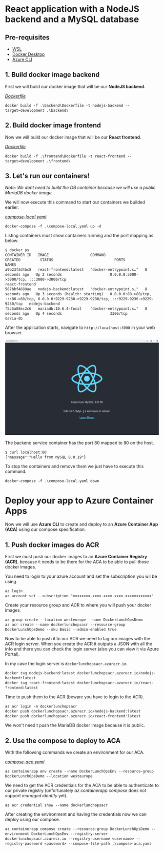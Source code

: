 # React application with a NodeJS backend and a MySQL database

## Pre-requisites

- [WSL](https://learn.microsoft.com/en-us/windows/wsl/install)
- [Docker Desktop](https://docs.docker.com/desktop/setup/install/windows-install/)
- [Azure CLI](https://learn.microsoft.com/en-us/cli/azure/install-azure-cli-windows?view=azure-cli-latest&pivots=msi-powershell)

## 1. Build docker image backend
First we will build our docker image that will be our **NodeJS backend**.

[_Dockerfile_](.\backend\Dockerfile)

```
docker build -f .\backend\Dockerfile -t nodejs-backend --target=development .\backend\
```

## 2. Build docker image frontend
Now we will build our docker image that will be our **React frontend**.

[_Dockerfile_](.\frontend\Dockerfile)

```
docker build -f .\frontend\Dockerfile -t react-frontend --target=development .\frontend\
```

## 3. Let's run our containers!
*Note: We dont need to build the DB container because we will use a public MariaDB docker image*

We will now execute this command to start our containers we builded earlier.

[_compose-local.yaml_](compose-local.yaml)

```
docker-compose -f .\compose-local.yaml up -d
```

Listing containers must show containers running and the port mapping as below:
```
$ docker ps
CONTAINER ID   IMAGE                   COMMAND                  CREATED         STATUS                            PORTS                                                                                              NAMES
a9b23f2d4bc8   react-frontend:latest   "docker-entrypoint.s…"   8 seconds ago   Up 2 seconds                      0.0.0.0:3000->3000/tcp, :::3000->3000/tcp                                                          react-frontend      
587bbf4880ae   nodejs-backend:latest   "docker-entrypoint.s…"   8 seconds ago   Up 3 seconds (health: starting)   0.0.0.0:80->80/tcp, :::80->80/tcp, 0.0.0.0:9229-9230->9229-9230/tcp, :::9229-9230->9229-9230/tcp   nodejs-backend      
f5c5a88ec2c6   mariadb:10.6.4-focal    "docker-entrypoint.s…"   8 seconds ago   Up 4 seconds                      3306/tcp                                                                                           maria-db
```

After the application starts, navigate to `http://localhost:3000` in your web browser.

![page](./images/output.png)


The backend service container has the port 80 mapped to 80 on the host.
```
$ curl localhost:80
{"message":"Hello from MySQL 8.0.19"}
```

To stop the containers and remove them we just have to execute this command.

```
docker-compose -f .\compose-local.yaml down
```

# Deploy your app to Azure Container Apps

Now we will use **Azure CLI** to create and deploy to an **Azure Container App (ACA)** using our compose specification.

## 1. Push docker images do ACR

First we must push our docker images to an **Azure Container Registry (ACR)**, because it needs to be there for the ACA to be able to pull those docker images.

You need to login to your azure account and set the subscription you wil be using.

```
az login
az account set --subscription "xxxxxxxx-xxxx-xxxx-xxxx-xxxxxxxxxxxx"
```

Create your resource group and ACR to where you will push your docker images.

```
az group create --location westeurope --name DockerLunchOpsDemo
az acr create --name dockerlunchopsacr --resource-group DockerLunchOpsDemo --sku Basic --admin-enabled true
```

Now to be able to push it to our ACR we need to tag our images with the ACR login server. When you create the ACR it outputs a JSON with all the info and there you can check the login server (also you can view it via Azure Portal).

In my case the login server is `dockerlunchopsacr.azurecr.io`.

```
docker tag nodejs-backend:latest dockerlunchopsacr.azurecr.io/nodejs-backend:latest
docker tag react-frontend:latest dockerlunchopsacr.azurecr.io/react-frontend:latest
```

Time to push them to the ACR (beware you have to login to the ACR).

```
az acr login -n dockerlunchopsacr
docker push dockerlunchopsacr.azurecr.io/nodejs-backend:latest
docker push dockerlunchopsacr.azurecr.io/react-frontend:latest
```

We won't need t push the MariaDB docker image because it is public.

## 2. Use the compose to deploy to ACA

With the following commands we create an environment for our ACA.

[_compose-aca.yaml_](compose-aca.yaml)

```
az containerapp env create --name DockerLunchOpsEnv --resource-group DockerLunchOpsDemo --location westeurope
```

We need to get the ACR credentials for the ACA to be able to authenticate to our private registry (unfortunately *az containerapp compose* does not support *managed identity* yet).

```
az acr credential show --name dockerlunchopsacr
```

After creating the environment and having the credentials now we can deploy using our compose.

```
az containerapp compose create --resource-group DockerLunchOpsDemo --environment DockerLunchOpsEnv --registry-server dockerlunchopsacr.azurecr.io --registry-username <username> --registry-password <password> --compose-file-path .\compose-aca.yaml
```